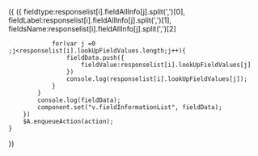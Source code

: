 ({
    ({
                            fieldtype:responselist[i].fieldAllInfo[j].split(',')[0],
                            fieldLabel:responselist[i].fieldAllInfo[j].split(',')[1],
                            fieldsName:responselist[i].fieldAllInfo[j].split(',')[2]
                    
                for(var j =0 ;j<responselist[i].lookUpFieldValues.length;j++){
                    fieldData.push({
                        fieldValue:responselist[i].lookUpFieldValues[j]
                    })
                    console.log(responselist[i].lookUpFieldValues[j]);
                }
            }
            console.log(fieldData);
            component.set("v.fieldInformationList", fieldData);
        })
        $A.enqueueAction(action);
    }
})
